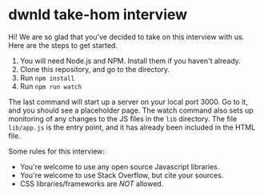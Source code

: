 # dwnld take-hom interview

Hi! We are so glad that you've decided to take on this interview with us. Here are the steps to get started.

1. You will need Node.js and NPM. Install them if you haven't already.
2. Clone this repository, and go to the directory.
3. Run `npm install`
4. Run `npm run watch`

The last command will start up a server on your local port 3000. Go to it, and
you should see a placeholder page. The watch command also sets up monitoring of
any changes to the JS files in the `lib` directory. The file `lib/app.js` is the
entry point, and it has already been included in the HTML file.

Some rules for this interview:

- You're welcome to use any open source Javascript libraries.
- You're welcome to use Stack Overflow, but cite your sources.
- CSS libraries/frameworks are *NOT* allowed.


